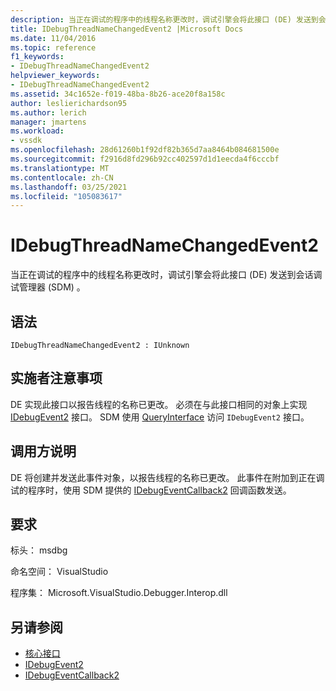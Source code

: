 ```yaml
---
description: 当正在调试的程序中的线程名称更改时，调试引擎会将此接口 (DE) 发送到会话调试管理器 (SDM) 。
title: IDebugThreadNameChangedEvent2 |Microsoft Docs
ms.date: 11/04/2016
ms.topic: reference
f1_keywords:
- IDebugThreadNameChangedEvent2
helpviewer_keywords:
- IDebugThreadNameChangedEvent2
ms.assetid: 34c1652e-f019-48ba-8b26-ace20f8a158c
author: leslierichardson95
ms.author: lerich
manager: jmartens
ms.workload:
- vssdk
ms.openlocfilehash: 28d61260b1f92df82b365d7aa8464b084681500e
ms.sourcegitcommit: f2916d8fd296b92cc402597d1d1eecda4f6cccbf
ms.translationtype: MT
ms.contentlocale: zh-CN
ms.lasthandoff: 03/25/2021
ms.locfileid: "105083617"
---
```

# <a name="idebugthreadnamechangedevent2"></a>IDebugThreadNameChangedEvent2
当正在调试的程序中的线程名称更改时，调试引擎会将此接口 (DE) 发送到会话调试管理器 (SDM) 。

## <a name="syntax"></a>语法

```
IDebugThreadNameChangedEvent2 : IUnknown
```

## <a name="notes-for-implementers"></a>实施者注意事项
 DE 实现此接口以报告线程的名称已更改。 必须在与此接口相同的对象上实现 [IDebugEvent2](../../../extensibility/debugger/reference/idebugevent2.md) 接口。 SDM 使用 [QueryInterface](/cpp/atl/queryinterface) 访问 `IDebugEvent2` 接口。

## <a name="notes-for-callers"></a>调用方说明
 DE 将创建并发送此事件对象，以报告线程的名称已更改。 此事件在附加到正在调试的程序时，使用 SDM 提供的 [IDebugEventCallback2](../../../extensibility/debugger/reference/idebugeventcallback2.md) 回调函数发送。

## <a name="requirements"></a>要求
 标头： msdbg

 命名空间： VisualStudio

 程序集： Microsoft.VisualStudio.Debugger.Interop.dll

## <a name="see-also"></a>另请参阅
- [核心接口](../../../extensibility/debugger/reference/core-interfaces.md)
- [IDebugEvent2](../../../extensibility/debugger/reference/idebugevent2.md)
- [IDebugEventCallback2](../../../extensibility/debugger/reference/idebugeventcallback2.md)

